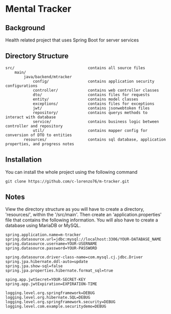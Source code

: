 # Mental Tracker

## Background
Health related project that uses Spring Boot for server services

## Directory Structure
``` 
src/                                contains all source files
    main/
        java/backend/mtracker 
            config/                 contains application security configurations
            controller/             contains web controller classes
            dto/                    contains files for requests 
            entity/                 contains model classes
            exceptions/             contains files for exceptions 
            jwt/                    contains jsonwebtoken files
            repository/             contains querys methods to interact with database
            service/                contains business logic between controller and repository
            util/                   contains mapper config for conversion of DTO to entities
        resources/                  contains sql database, application properties, and progress notes
```

## Installation
You can install the whole project using the following command
```
git clone https://github.com/c-lorenzo76/m-tracker.git
```

## Notes
View the directory structure as you will have to create a directory, 'resources/', within the '/src/main'. Then create an 
'application.properties' file that contains the following information. You will also have to create a database using MariaDB or MySQL. 
```
spring.application.name=m-tracker
spring.datasource.url=jdbc:mysql://localhost:3306/YOUR-DATABASE_NAME
spring.datasource.username=YOUR-USERNAME
spring.datasource.password=YOUR-PASSWORD

spring.datasource.driver-class-name=com.mysql.cj.jdbc.Driver
spring.jpa.hibernate.ddl-auto=update
spring.jpa.show-sql=false
spring.jpa.properties.hibernate.format_sql=true

sping.app.jwtSecret=YOUR-SECRET-KEY
spring.app.jwtExpiration=EXPIRATION-TIME

logging.level.org.springframework=DEBUG
logging.level.org.hibernate.SQL=DEBUG
logging.level.org.springframework.security=DEBUG
logging.level.com.example.securitydemo=DEBUG
```